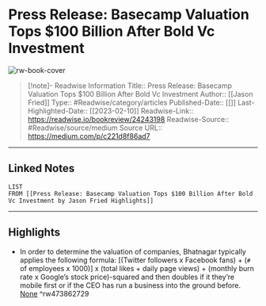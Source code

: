 # Press Release: Basecamp Valuation Tops $100 Billion After Bold Vc Investment

![rw-book-cover](https://readwise-assets.s3.amazonaws.com/static/images/article0.00998d930354.png)
<br>
>[!note]- Readwise Information
>Title:: Press Release: Basecamp Valuation Tops $100 Billion After Bold Vc Investment
>Author:: [[Jason Fried]]
>Type:: #Readwise/category/articles
>Published-Date:: [[]]
>Last-Highlighted-Date:: [[2023-02-10]]
>Readwise-Link:: https://readwise.io/bookreview/24243198
>Readwise-Source:: #Readwise/source/medium
>Source URL:: https://medium.com/p/c221d8f86ad7
--- 

## Linked Notes
```dataview
LIST
FROM [[Press Release: Basecamp Valuation Tops $100 Billion After Bold Vc Investment by Jason Fried Highlights]]
```

---

## Highlights
- In order to determine the valuation of companies, Bhatnagar typically applies the following formula: [(Twitter followers x Facebook fans) + (`#` of employees x 1000)] x (total likes + daily page views) + (monthly burn rate x Google’s stock price)-squared and then doubles if it they’re mobile first or if the CEO has run a business into the ground before. [None](https://readwise.io/open/473862729) ^rw473862729
